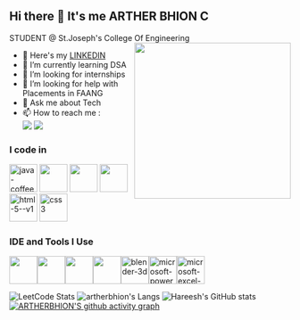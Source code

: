 ## Hi there 👋 It's me ARTHER BHION C
STUDENT @ St.Joseph's College Of Engineering
<img align="right" width="280"  src="https://th.bing.com/th/id/OIP.OpHgQSxdgbhsi7G9wOYExAHaHI?pid=ImgDet&w=184&h=176&c=7&dpr=1.3">
- 🔭 Here's my [LINKEDIN](https://www.linkedin.com/in/arther-bhion-c-78339025a/)                                                 
- 🌱 I’m currently learning DSA
- 👯 I’m looking for internships
- 🤔 I’m looking for help with Placements in FAANG
- 💬 Ask me about Tech
- 📫 How to reach me :
<br /> [<img src="https://img.shields.io/badge/LinkedIn-0077B5?style=for-the-badge&logo=linkedin&logoColor=white" />](https://www.linkedin.com/in/arther-bhion-c-78339025a/) [<img src="https://img.shields.io/badge/Instagram-E4405F?style=for-the-badge&logo=instagram&logoColor=white" />](https://www.instagram.com/fortis_intrepidus/)

### I code in
<img width="50" height="50" src="https://img.icons8.com/color/48/java-coffee-cup-logo--v1.png" alt="java-coffee-cup-logo--v1"/> <img height="50" width="50" src="https://img.icons8.com/color/48/000000/c-programming.png" /> <img height="50" width="50" src="https://img.icons8.com/color/48/000000/c-plus-plus-logo.png" /> <img height="50" width="50" src="https://img.icons8.com/color/48/000000/python.png" /> <img height="50" width="50" src="https://img.icons8.com/color/48/html-5--v1.png" alt="html-5--v1"/> <img height="50" width="50" src="https://img.icons8.com/color/48/css3.png" alt="css3"/>

### IDE and Tools I Use
<img height="50" width="50" src="https://img.icons8.com/color/48/000000/visual-studio-code-2019.png"/><img height="50" width="50" src="https://img.icons8.com/color/50/000000/git.png"/><img height="50" width="50" src="https://img.icons8.com/officel/480/null/java-eclipse.png"/><img height="50" width="50" src="https://img.icons8.com/color/480/null/notion--v1.png"/><img height="50" width="50" src="https://img.icons8.com/color/50/blender-3d.png" alt="blender-3d"/><img height="50" width="50" src="https://img.icons8.com/officel/80/microsoft-powerpoint-2019.png" alt="microsoft-powerpoint-2019"/><img height="50" width="50" src="https://img.icons8.com/color/48/microsoft-excel-2019--v1.png" alt="microsoft-excel-2019--v1"/>

![LeetCode Stats](https://leetcard.jacoblin.cool/artherbhion2004?theme=dark&font=Marcellus&ext=heatmap)
![artherbhion's Langs](https://github-readme-stats.vercel.app/api/top-langs/?username=artherbhion&layout=compact&theme=dark)
![Hareesh's GitHub stats](https://github-readme-stats.vercel.app/api?username=artherbhion&theme=dark&show_icons=true&&hide=issues,contribs)
[![ARTHERBHION'S github activity graph](https://github-readme-activity-graph.vercel.app/graph?username=artherbhion&bg_color=000000&color=0d9189&line=0d9189&point=ffffff&area=true&hide_border=true)](https://github.com/ashutosh00710/github-readme-activity-graph)
